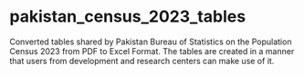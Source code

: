 # pakistan_census_2023_tables
Converted tables shared by Pakistan Bureau of Statistics on the Population Census 2023 from PDF to Excel Format. The tables are created in a manner that users from development and research centers can make use of it.
